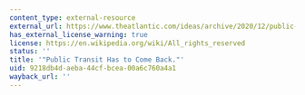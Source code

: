 ```yaml
---
content_type: external-resource
external_url: https://www.theatlantic.com/ideas/archive/2020/12/public-transit-has-come-back/617435/
has_external_license_warning: true
license: https://en.wikipedia.org/wiki/All_rights_reserved
status: ''
title: '"Public Transit Has to Come Back."'
uid: 9218db4d-aeba-44cf-bcea-00a6c760a4a1
wayback_url: ''
---
```

